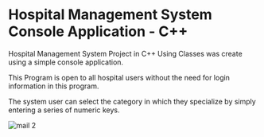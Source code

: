 # Hospital Management System Console Application - C++

Hospital Management System Project in C++ Using Classes was create using a simple console application. 

This Program is open to all hospital users without the need for login information in this program. 

The system user can select the category in which they specialize by simply entering a series of numeric keys.

![mail 2](https://user-images.githubusercontent.com/63939366/163225032-1ff25481-bf43-4a09-b81c-4eacbc207cf8.png)
